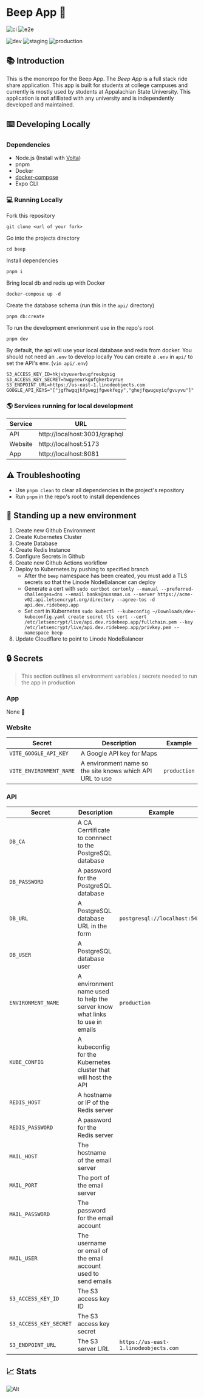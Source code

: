# Beep App 🚕

![ci](https://github.com/bnussman/beep/actions/workflows/ci.yml/badge.svg)
![e2e](https://github.com/bnussman/beep/actions/workflows/e2e.yml/badge.svg)

![dev](https://github.com/bnussman/beep/actions/workflows/dev.yml/badge.svg)
![staging](https://github.com/bnussman/beep/actions/workflows/staging.yml/badge.svg)
![production](https://github.com/bnussman/beep/actions/workflows/production.yml/badge.svg?branch=production)


## 📚 Introduction

This is the monorepo for the Beep App. The *Beep App* is a full stack ride share application. This app is built for students at college campuses and currently is mostly used by students at Appalachian State University. This application is not afilliated with any university and is independently developed and maintained.

## ⌨️ Developing Locally

### Dependencies

- Node.js (Install with [Volta](https://volta.sh/))
- pnpm
- Docker
- [docker-compose](https://docs.docker.com/compose/install/#install-compose)
- Expo CLI

### 💻 Running Locally

Fork this repository
```
git clone <url of your fork>
```

Go into the projects directory
```
cd beep
```

Install dependencies
```
pnpm i
```

Bring local db and redis up with Docker
```
docker-compose up -d
```

Create the database schema (run this in the `api/` directory)
```
pnpm db:create
```

To run the development envrionment use in the repo's root
```
pnpm dev
```

By default, the api will use your local database and redis from docker. You should not need an `.env` to develop locally
You can create a `.env` in `api/` to set the API's env. (`vim api/.env`)

```env
S3_ACCESS_KEY_ID=hkjvbyuverbvugfreukgsig
S3_ACCESS_KEY_SECRET=hwgyeeurkgufgkerbvyrue
S3_ENDPOINT_URL=https://us-east-1.linodeobjects.com
GOOGLE_API_KEYS="["jgfhwgqjkfgwegjfgwekfegy","ghejfqwuguyiqfgvuyvu"]"
```

### 🌎 Services running for local development
| Service    | URL                           |
|------------|-------------------------------|
| API        | http://localhost:3001/graphql |
| Website    | http://localhost:5173         |
| App        | http://localhost:8081         |

## ⚠️ Troubleshooting

- Use `pnpm clean` to clear all dependencies in the project's repository
- Run `pnpm` in the repo's root to install dependences

## 🚀 Standing up a new environment

1. Create new Github Environment
2. Create Kubernetes Cluster
3. Create Database
4. Create Redis Instance
5. Configure Secrets in Github
6. Create new Github Actions workflow
7. Deploy to Kubernetes by pushing to specified branch 
    - After the `beep` namespace has been created, you must add a TLS secrets so that the Linode NodeBalancer can deploy
    - Generate a cert with `sudo certbot certonly --manual --preferred-challenges=dns --email banks@nussman.us --server https://acme-v02.api.letsencrypt.org/directory --agree-tos -d api.dev.ridebeep.app`
    - Set cert in Kubernetes `sudo kubectl --kubeconfig ~/Downloads/dev-kubeconfig.yaml create secret tls cert --cert /etc/letsencrypt/live/api.dev.ridebeep.app/fullchain.pem --key /etc/letsencrypt/live/api.dev.ridebeep.app/privkey.pem --namespace beep`
9. Update Cloudflare to point to Linode NodeBalancer

## 🔒 Secrets

> This section outlines all environment variables / secrets needed to run the app in production

### App

None 🎉

### Website
| Secret                   | Description                                                                  | Example                               |
|--------------------------|------------------------------------------------------------------------------|---------------------------------------|
| `VITE_GOOGLE_API_KEY`    | A Google API key for Maps                                                    |                                       |
| `VITE_ENVIRONMENT_NAME`  | A environment name so the site knows which API URL to use                    | `production`                          |

### API
| Secret                 | Description                                                                  | Example                               |
|------------------------|------------------------------------------------------------------------------|---------------------------------------|
| `DB_CA`                | A CA Cerrtificate to connnect to the PostgreSQL database                     |                                       |
| `DB_PASSWORD`          | A password for the PostgreSQL database                                       |                                       |
| `DB_URL`               | A PostgreSQL database URL in the form                                        | `postgresql://localhost:5432`         |
| `DB_USER`              | A PostgreSQL database user                                                   |                                       |
| `ENVIRONMENT_NAME`     | A environment name used to help the server know what links to use in emails  | `production`                          |
| `KUBE_CONFIG`          | A kubeconfig for the Kubernetes cluster that will host the API               |                                       |
| `REDIS_HOST`           | A hostname or IP of the Redis server                                         |                                       |
| `REDIS_PASSWORD`       | A password for the Redis server                                              |                                       |
| `MAIL_HOST`            | The hostname of the email server                                             |                                       |
| `MAIL_PORT`            | The port of the email server                                                 |                                       |
| `MAIL_PASSWORD`        | The password for the email account                                           |                                       |
| `MAIL_USER`            | The username or email of the email account used to send emails               |                                       |
| `S3_ACCESS_KEY_ID`     | The S3 access key ID                                                         |                                       |
| `S3_ACCESS_KEY_SECRET` | The S3 access key secret                                                     |                                       |
| `S3_ENDPOINT_URL`      | The S3 server URL                                                            | `https://us-east-1.linodeobjects.com` |

## 📈 Stats
![Alt](https://repobeats.axiom.co/api/embed/1b46a8057ec1f00f48ce7a9fbe9353c7cbe4ff83.svg "Repobeats analytics image")
